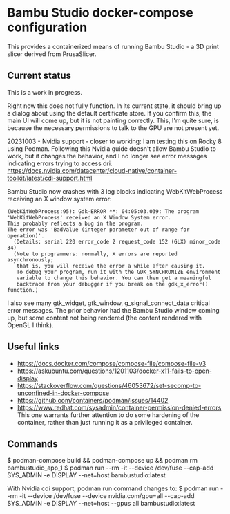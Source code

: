 # Bambu Studio docker-compose configuration

This provides a containerized means of running Bambu Studio - a 3D print slicer
derived from PrusaSlicer.

## Current status

This is a work in progress.

Right now this does not fully function.
In its current state, it should bring up a dialog about using the default
certificate store. If you confirm this, the main UI will come up, but it is not
painting correctly. This, I'm quite sure, is because the necessary permissions
to talk to the GPU are not present yet.

20231003 - Nvidia support - closer to working:
I am testing this on Rocky 8 using Podman. Following this Nvidia guide doesn't
allow Bambu Studio to work, but it changes the behavior, and I no longer see
error messages indicating errors trying to access dri.
https://docs.nvidia.com/datacenter/cloud-native/container-toolkit/latest/cdi-support.html

Bambu Studio now crashes with 3 log blocks indicating WebKitWebProcess
receiving an X window system error:
```
(WebKitWebProcess:95): Gdk-ERROR **: 04:05:03.039: The program 'WebKitWebProcess' received an X Window System error.
This probably reflects a bug in the program.
The error was 'BadValue (integer parameter out of range for operation)'.
  (Details: serial 220 error_code 2 request_code 152 (GLX) minor_code 34)
  (Note to programmers: normally, X errors are reported asynchronously;
   that is, you will receive the error a while after causing it.
   To debug your program, run it with the GDK_SYNCHRONIZE environment
   variable to change this behavior. You can then get a meaningful
   backtrace from your debugger if you break on the gdk_x_error() function.)
```
I also see many gtk_widget, gtk_window, g_signal_connect_data critical error messages.
The prior behavior had the Bambu Studio window coming up, but some content not
being rendered (the content rendered with OpenGL I think).

## Useful links
* https://docs.docker.com/compose/compose-file/compose-file-v3
* https://askubuntu.com/questions/1201103/docker-x11-fails-to-open-display
* https://stackoverflow.com/questions/46053672/set-secomp-to-unconfined-in-docker-compose
* https://github.com/containers/podman/issues/14402
* https://www.redhat.com/sysadmin/container-permission-denied-errors
  This one warrants further attention to do some hardening of the container,
  rather than just running it as a privileged container.

## Commands
$ podman-compose build && podman-compose up && podman rm bambustudio_app_1
$ podman run --rm -it --device /dev/fuse --cap-add SYS_ADMIN -e DISPLAY --net=host bambustudio:latest

With Nvidia cdi support, podman run command changes to:
$ podman run --rm -it --device /dev/fuse --device nvidia.com/gpu=all --cap-add SYS_ADMIN -e DISPLAY --net=host --gpus all bambustudio:latest
